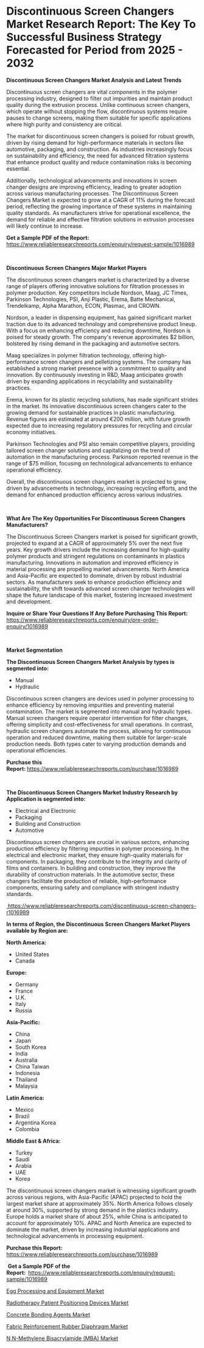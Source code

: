 <p><h1>Discontinuous Screen Changers Market Research Report: The Key To Successful Business Strategy Forecasted for Period from 2025 - 2032</h1></p><p><strong>Discontinuous Screen Changers Market Analysis and Latest Trends</strong></p>
<p><p>Discontinuous screen changers are vital components in the polymer processing industry, designed to filter out impurities and maintain product quality during the extrusion process. Unlike continuous screen changers, which operate without stopping the flow, discontinuous systems require pauses to change screens, making them suitable for specific applications where high purity and consistency are critical.</p><p>The market for discontinuous screen changers is poised for robust growth, driven by rising demand for high-performance materials in sectors like automotive, packaging, and construction. As industries increasingly focus on sustainability and efficiency, the need for advanced filtration systems that enhance product quality and reduce contamination risks is becoming essential. </p><p>Additionally, technological advancements and innovations in screen changer designs are improving efficiency, leading to greater adoption across various manufacturing processes. The Discontinuous Screen Changers Market is expected to grow at a CAGR of 11% during the forecast period, reflecting the growing importance of these systems in maintaining quality standards. As manufacturers strive for operational excellence, the demand for reliable and effective filtration solutions in extrusion processes will likely continue to increase.</p></p>
<p><strong>Get a Sample PDF of the Report:&nbsp;</strong> <a href="https://www.reliableresearchreports.com/enquiry/request-sample/1016989?utm_campaign=33&utm_medium=2&utm_source=Github&utm_content=ia&utm_term=21032025&utm_id=discontinuous-screen-changers">https://www.reliableresearchreports.com/enquiry/request-sample/1016989</a></p>
<p>&nbsp;</p>
<p><strong>Discontinuous Screen Changers Major Market Players</strong></p>
<p><p>The discontinuous screen changers market is characterized by a diverse range of players offering innovative solutions for filtration processes in polymer production. Key competitors include Nordson, Maag, JC Times, Parkinson Technologies, PSI, Anji Plastic, Erema, Batte Mechanical, Trendelkamp, Alpha Marathon, ECON, Plasmac, and CROWN.</p><p>Nordson, a leader in dispensing equipment, has gained significant market traction due to its advanced technology and comprehensive product lineup. With a focus on enhancing efficiency and reducing downtime, Nordson is poised for steady growth. The company's revenue approximates $2 billion, bolstered by rising demand in the packaging and automotive sectors.</p><p>Maag specializes in polymer filtration technology, offering high-performance screen changers and pelletizing systems. The company has established a strong market presence with a commitment to quality and innovation. By continuously investing in R&D, Maag anticipates growth driven by expanding applications in recyclability and sustainability practices.</p><p>Erema, known for its plastic recycling solutions, has made significant strides in the market. Its innovative discontinuous screen changers cater to the growing demand for sustainable practices in plastic manufacturing. Revenue figures are estimated at around €200 million, with future growth expected due to increasing regulatory pressures for recycling and circular economy initiatives.</p><p>Parkinson Technologies and PSI also remain competitive players, providing tailored screen changer solutions and capitalizing on the trend of automation in the manufacturing process. Parkinson reported revenue in the range of $75 million, focusing on technological advancements to enhance operational efficiency.</p><p>Overall, the discontinuous screen changers market is projected to grow, driven by advancements in technology, increasing recycling efforts, and the demand for enhanced production efficiency across various industries.</p></p>
<p>&nbsp;</p>
<p><strong>What Are The Key Opportunities For Discontinuous Screen Changers Manufacturers?</strong></p>
<p><p>The Discontinuous Screen Changers market is poised for significant growth, projected to expand at a CAGR of approximately 5% over the next five years. Key growth drivers include the increasing demand for high-quality polymer products and stringent regulations on contaminants in plastics manufacturing. Innovations in automation and improved efficiency in material processing are propelling market advancements. North America and Asia-Pacific are expected to dominate, driven by robust industrial sectors. As manufacturers seek to enhance production efficiency and sustainability, the shift towards advanced screen changer technologies will shape the future landscape of this market, fostering increased investment and development.</p></p>
<p><strong>Inquire or Share Your Questions If Any Before Purchasing This Report:</strong> <a href="https://www.reliableresearchreports.com/enquiry/pre-order-enquiry/1016989?utm_campaign=33&utm_medium=2&utm_source=Github&utm_content=ia&utm_term=21032025&utm_id=discontinuous-screen-changers">https://www.reliableresearchreports.com/enquiry/pre-order-enquiry/1016989</a></p>
<p>&nbsp;</p>
<p><strong>Market Segmentation</strong></p>
<p><strong>The Discontinuous Screen Changers Market Analysis by types is segmented into:</strong></p>
<p><ul><li>Manual</li><li>Hydraulic</li></ul></p>
<p><p>Discontinuous screen changers are devices used in polymer processing to enhance efficiency by removing impurities and preventing material contamination. The market is segmented into manual and hydraulic types. Manual screen changers require operator intervention for filter changes, offering simplicity and cost-effectiveness for small operations. In contrast, hydraulic screen changers automate the process, allowing for continuous operation and reduced downtime, making them suitable for larger-scale production needs. Both types cater to varying production demands and operational efficiencies.</p></p>
<p><strong>Purchase this Report:&nbsp;</strong><a href="https://www.reliableresearchreports.com/purchase/1016989?utm_campaign=33&utm_medium=2&utm_source=Github&utm_content=ia&utm_term=21032025&utm_id=discontinuous-screen-changers">https://www.reliableresearchreports.com/purchase/1016989</a></p>
<p>&nbsp;</p>
<p><strong>The Discontinuous Screen Changers Market Industry Research by Application is segmented into:</strong></p>
<p><ul><li>Electrical and Electronic</li><li>Packaging</li><li>Building and Construction</li><li>Automotive</li></ul></p>
<p><p>Discontinuous screen changers are crucial in various sectors, enhancing production efficiency by filtering impurities in polymer processing. In the electrical and electronic market, they ensure high-quality materials for components. In packaging, they contribute to the integrity and clarity of films and containers. In building and construction, they improve the durability of construction materials. In the automotive sector, these changers facilitate the production of reliable, high-performance components, ensuring safety and compliance with stringent industry standards.</p></p>
<p><a href="https://www.reliableresearchreports.com/discontinuous-screen-changers-r1016989?utm_campaign=33&utm_medium=2&utm_source=Github&utm_content=ia&utm_term=21032025&utm_id=discontinuous-screen-changers">&nbsp;https://www.reliableresearchreports.com/discontinuous-screen-changers-r1016989</a></p>
<p><strong>In terms of Region, the Discontinuous Screen Changers Market Players available by Region are:</strong></p>
<p>
    <p> <strong> North America: </strong>
        <ul>
            <li>United States</li>
            <li>Canada</li>
        </ul>
        </p> 
    <p> <strong> Europe: </strong>
        <ul>
            <li>Germany</li>
            <li>France</li>
            <li>U.K.</li>
            <li>Italy</li>
            <li>Russia</li>
        </ul>
        </p> 
    <p> <strong> Asia-Pacific: </strong>
        <ul>
            <li>China</li>
            <li>Japan</li>
            <li>South Korea</li>
            <li>India</li>
            <li>Australia</li>
            <li>China Taiwan</li>
            <li>Indonesia</li>
            <li>Thailand</li>
            <li>Malaysia</li>
        </ul>
        </p> 
    <p> <strong> Latin America: </strong>
        <ul>
            <li>Mexico</li>
            <li>Brazil</li>
            <li>Argentina Korea</li>
            <li>Colombia</li>
        </ul>
        </p> 
    <p> <strong> Middle East & Africa: </strong>
        <ul>
            <li>Turkey</li>
            <li>Saudi</li>
            <li>Arabia</li>
            <li>UAE</li>
            <li>Korea</li>
        </ul>
    </p>
    </p>
<p><p>The discontinuous screen changers market is witnessing significant growth across various regions, with Asia-Pacific (APAC) projected to hold the largest market share at approximately 35%. North America follows closely at around 30%, supported by strong demand in the plastics industry. Europe holds a market share of about 25%, while China is anticipated to account for approximately 10%. APAC and North America are expected to dominate the market, driven by increasing industrial applications and technological advancements in processing equipment.</p></p>
<p><strong>Purchase this Report: </strong><a href="https://www.reliableresearchreports.com/purchase/1016989?utm_campaign=33&utm_medium=2&utm_source=Github&utm_content=ia&utm_term=21032025&utm_id=discontinuous-screen-changers">https://www.reliableresearchreports.com/purchase/1016989</a></p>
<p>&nbsp;<strong>Get a Sample PDF of the Report:&nbsp;&nbsp;</strong><a href="https://www.reliableresearchreports.com/enquiry/request-sample/1016989?utm_campaign=33&utm_medium=2&utm_source=Github&utm_content=ia&utm_term=21032025&utm_id=discontinuous-screen-changers">https://www.reliableresearchreports.com/enquiry/request-sample/1016989</a></p>
<p><strong></strong></p>
<p><p><a href="https://github.com/nkbaroga/Market-Research-Report-List-1/blob/main/egg-processing-and-equipment-market.md?utm_campaign=33&utm_medium=2&utm_source=Github&utm_content=ia&utm_term=21032025&utm_id=discontinuous-screen-changers">Egg Processing and Equipment Market</a></p><p><a href="https://github.com/hedbomkrahe/Market-Research-Report-List-1/blob/main/radiotherapy-patient-positioning-devices-market.md?utm_campaign=33&utm_medium=2&utm_source=Github&utm_content=ia&utm_term=21032025&utm_id=discontinuous-screen-changers">Radiotherapy Patient Positioning Devices Market</a></p><p><a href="https://github.com/elvutedipela/Market-Research-Report-List-1/blob/main/concrete-bonding-agents-market.md?utm_campaign=33&utm_medium=2&utm_source=Github&utm_content=ia&utm_term=21032025&utm_id=discontinuous-screen-changers">Concrete Bonding Agents Market</a></p><p><a href="https://github.com/lateshab69/Market-Research-Report-List-1/blob/main/fabric-reinforcement-rubber-diaphragm-market.md?utm_campaign=33&utm_medium=2&utm_source=Github&utm_content=ia&utm_term=21032025&utm_id=discontinuous-screen-changers">Fabric Reinforcement Rubber Diaphragm Market</a></p><p><a href="https://github.com/rosalinebhakta48/Market-Research-Report-List-1/blob/main/nn-methylene-bisacrylamide-mba-market.md?utm_campaign=33&utm_medium=2&utm_source=Github&utm_content=ia&utm_term=21032025&utm_id=discontinuous-screen-changers">N,N-Methylene Bisacrylamide (MBA) Market</a></p></p>